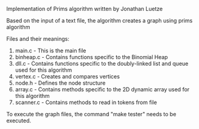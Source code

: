 Implementation of Prims algorithm written by Jonathan Luetze

Based on the input of a text file, the algorithm creates a graph using prims algorithm

Files and their meanings:

1. main.c - This is the main file
2. binheap.c - Contains functions specific to the Binomial Heap
3. dll.c - Contains functions specific to the doubly-linked list and queue used for this algorithm
4. vertex.c - Creates and compares vertices
5. node.h - Defines the node structure
6. array.c - Contains methods specific to the 2D dynamic array used for this algorithm
7. scanner.c - Contains methods to read in tokens from file

To execute the graph files, the command "make tester" needs to be executed.
